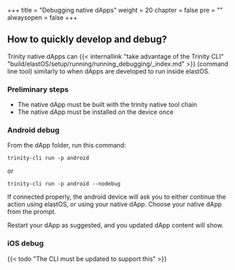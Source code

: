 +++
title = "Debugging native dApps"
weight = 20
chapter = false
pre = ""
alwaysopen = false
+++

## How to quickly develop and debug?

Trinity native dApps can {{< internallink "take advantage of the Trinity CLI" "build/elastOS/setup/running/running_debugging/_index.md" >}} (command line tool) similarly to when dApps are developed to run inside elastOS.

### Preliminary steps

* The native dApp must be built with the trinity native tool chain
* The native dApp must be installed on the device once

### Android debug

From the dApp folder, run this command:

    trinity-cli run -p android

or

    trinity-cli run -p android --nodebug

If connected properly, the android device will ask you to either continue the action using elastOS, or using your native dApp. Choose your native dApp from the prompt.

Restart your dApp as suggested, and you updated dApp content will show.

### iOS debug

{{< todo "The CLI must be updated to support this" >}}